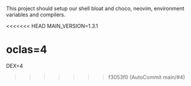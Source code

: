 This project should setup our shell bloat and choco, neovim, environment variables and compilers.


<<<<<<< HEAD
MAIN_VERSION=1.3.1

oclas=4
=======




DEX=4
>>>>>>> f3053f0 (AutoCommit main/#4)
